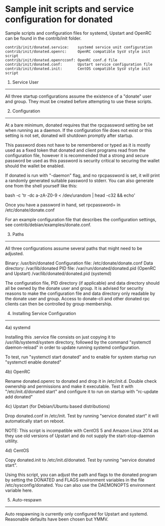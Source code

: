 Sample init scripts and service configuration for donated
==========================================================

Sample scripts and configuration files for systemd, Upstart and OpenRC
can be found in the contrib/init folder.

    contrib/init/donated.service:    systemd service unit configuration
    contrib/init/donated.openrc:     OpenRC compatible SysV style init script
    contrib/init/donated.openrcconf: OpenRC conf.d file
    contrib/init/donated.conf:       Upstart service configuration file
    contrib/init/donated.init:       CentOS compatible SysV style init script

1. Service User
---------------------------------

All three startup configurations assume the existence of a "donate" user
and group.  They must be created before attempting to use these scripts.

2. Configuration
---------------------------------

At a bare minimum, donated requires that the rpcpassword setting be set
when running as a daemon.  If the configuration file does not exist or this
setting is not set, donated will shutdown promptly after startup.

This password does not have to be remembered or typed as it is mostly used
as a fixed token that donated and client programs read from the configuration
file, however it is recommended that a strong and secure password be used
as this password is security critical to securing the wallet should the
wallet be enabled.

If donated is run with "-daemon" flag, and no rpcpassword is set, it will
print a randomly generated suitable password to stderr.  You can also
generate one from the shell yourself like this:

bash -c 'tr -dc a-zA-Z0-9 < /dev/urandom | head -c32 && echo'

Once you have a password in hand, set rpcpassword= in /etc/donate/donate.conf

For an example configuration file that describes the configuration settings,
see contrib/debian/examples/donate.conf.

3. Paths
---------------------------------

All three configurations assume several paths that might need to be adjusted.

Binary:              /usr/bin/donated
Configuration file:  /etc/donate/donate.conf
Data directory:      /var/lib/donated
PID file:            /var/run/donated/donated.pid (OpenRC and Upstart)
                     /var/lib/donated/donated.pid (systemd)

The configuration file, PID directory (if applicable) and data directory
should all be owned by the donate user and group.  It is advised for security
reasons to make the configuration file and data directory only readable by the
donate user and group.  Access to donate-cli and other donated rpc clients
can then be controlled by group membership.

4. Installing Service Configuration
-----------------------------------

4a) systemd

Installing this .service file consists on just copying it to
/usr/lib/systemd/system directory, followed by the command
"systemctl daemon-reload" in order to update running systemd configuration.

To test, run "systemctl start donated" and to enable for system startup run
"systemctl enable donated"

4b) OpenRC

Rename donated.openrc to donated and drop it in /etc/init.d.  Double
check ownership and permissions and make it executable.  Test it with
"/etc/init.d/donated start" and configure it to run on startup with
"rc-update add donated"

4c) Upstart (for Debian/Ubuntu based distributions)

Drop donated.conf in /etc/init.  Test by running "service donated start"
it will automatically start on reboot.

NOTE: This script is incompatible with CentOS 5 and Amazon Linux 2014 as they
use old versions of Upstart and do not supply the start-stop-daemon uitility.

4d) CentOS

Copy donated.init to /etc/init.d/donated. Test by running "service donated start".

Using this script, you can adjust the path and flags to the donated program by
setting the DONATED and FLAGS environment variables in the file
/etc/sysconfig/donated. You can also use the DAEMONOPTS environment variable here.

5. Auto-respawn
-----------------------------------

Auto respawning is currently only configured for Upstart and systemd.
Reasonable defaults have been chosen but YMMV.
